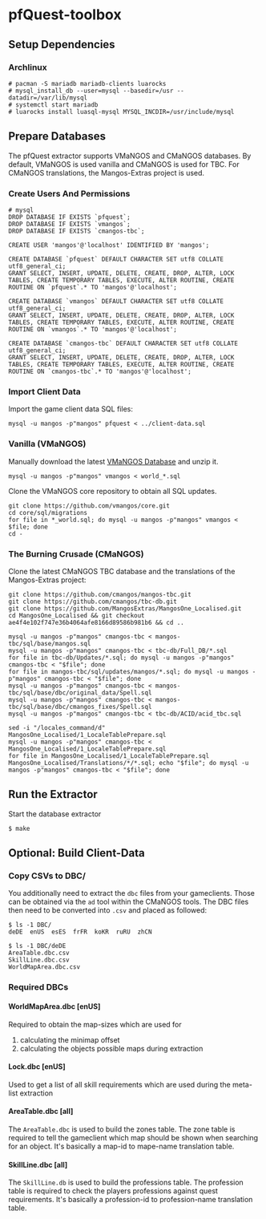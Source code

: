 # pfQuest-toolbox

## Setup Dependencies
### Archlinux

    # pacman -S mariadb mariadb-clients luarocks
    # mysql_install_db --user=mysql --basedir=/usr --datadir=/var/lib/mysql
    # systemctl start mariadb
    # luarocks install luasql-mysql MYSQL_INCDIR=/usr/include/mysql

## Prepare Databases
The pfQuest extractor supports VMaNGOS and CMaNGOS databases. By default, VMaNGOS is used vanilla and CMaNGOS is used for TBC. For CMaNGOS translations, the Mangos-Extras project is used.

### Create Users And Permissions

    # mysql
    DROP DATABASE IF EXISTS `pfquest`;
    DROP DATABASE IF EXISTS `vmangos`;
    DROP DATABASE IF EXISTS `cmangos-tbc`;

    CREATE USER 'mangos'@'localhost' IDENTIFIED BY 'mangos';

    CREATE DATABASE `pfquest` DEFAULT CHARACTER SET utf8 COLLATE utf8_general_ci;
    GRANT SELECT, INSERT, UPDATE, DELETE, CREATE, DROP, ALTER, LOCK TABLES, CREATE TEMPORARY TABLES, EXECUTE, ALTER ROUTINE, CREATE ROUTINE ON `pfquest`.* TO 'mangos'@'localhost';

    CREATE DATABASE `vmangos` DEFAULT CHARACTER SET utf8 COLLATE utf8_general_ci;
    GRANT SELECT, INSERT, UPDATE, DELETE, CREATE, DROP, ALTER, LOCK TABLES, CREATE TEMPORARY TABLES, EXECUTE, ALTER ROUTINE, CREATE ROUTINE ON `vmangos`.* TO 'mangos'@'localhost';

    CREATE DATABASE `cmangos-tbc` DEFAULT CHARACTER SET utf8 COLLATE utf8_general_ci;
    GRANT SELECT, INSERT, UPDATE, DELETE, CREATE, DROP, ALTER, LOCK TABLES, CREATE TEMPORARY TABLES, EXECUTE, ALTER ROUTINE, CREATE ROUTINE ON `cmangos-tbc`.* TO 'mangos'@'localhost';

### Import Client Data

Import the game client data SQL files:

    mysql -u mangos -p"mangos" pfquest < ../client-data.sql


### Vanilla (VMaNGOS)

Manually download the latest [VMaNGOS Database](https://github.com/brotalnia/database) and unzip it.

    mysql -u mangos -p"mangos" vmangos < world_*.sql

Clone the VMaNGOS core repository to obtain all SQL updates.

    git clone https://github.com/vmangos/core.git
    cd core/sql/migrations
    for file in *_world.sql; do mysql -u mangos -p"mangos" vmangos < $file; done
    cd -

### The Burning Crusade (CMaNGOS)

Clone the latest CMaNGOS TBC database and the translations of the Mangos-Extras project:

    git clone https://github.com/cmangos/mangos-tbc.git
    git clone https://github.com/cmangos/tbc-db.git
    git clone https://github.com/MangosExtras/MangosOne_Localised.git
    cd MangosOne_Localised && git checkout ae4f4e102f747e36b4064afe8166d89586b981b6 && cd ..

    mysql -u mangos -p"mangos" cmangos-tbc < mangos-tbc/sql/base/mangos.sql
    mysql -u mangos -p"mangos" cmangos-tbc < tbc-db/Full_DB/*.sql
    for file in tbc-db/Updates/*.sql; do mysql -u mangos -p"mangos" cmangos-tbc < "$file"; done
    for file in mangos-tbc/sql/updates/mangos/*.sql; do mysql -u mangos -p"mangos" cmangos-tbc < "$file"; done
    mysql -u mangos -p"mangos" cmangos-tbc < mangos-tbc/sql/base/dbc/original_data/Spell.sql
    mysql -u mangos -p"mangos" cmangos-tbc < mangos-tbc/sql/base/dbc/cmangos_fixes/Spell.sql
    mysql -u mangos -p"mangos" cmangos-tbc < tbc-db/ACID/acid_tbc.sql

    sed -i "/locales_command/d" MangosOne_Localised/1_LocaleTablePrepare.sql
    mysql -u mangos -p"mangos" cmangos-tbc < MangosOne_Localised/1_LocaleTablePrepare.sql
    for file in MangosOne_Localised/1_LocaleTablePrepare.sql MangosOne_Localised/Translations/*/*.sql; echo "$file"; do mysql -u mangos -p"mangos" cmangos-tbc < "$file"; done

## Run the Extractor

Start the database extractor

    $ make

## Optional: Build Client-Data
### Copy CSVs to DBC/
You additionally need to extract the `dbc` files from your gameclients.
Those can be obtained via the `ad` tool within the CMaNGOS tools.
The DBC files then need to be converted into `.csv` and placed as followed:

    $ ls -1 DBC/
    deDE  enUS  esES  frFR  koKR  ruRU  zhCN

    $ ls -1 DBC/deDE
    AreaTable.dbc.csv
    SkillLine.dbc.csv
    WorldMapArea.dbc.csv

### Required DBCs
#### WorldMapArea.dbc [enUS]
Required to obtain the map-sizes which are used for
  1. calculating the minimap offset
  2. calculating the objects possible maps during extraction

#### Lock.dbc [enUS]
Used to get a list of all skill requirements which are used during the
meta-list extraction

#### AreaTable.dbc [all]
The `AreaTable.dbc` is used to build the zones table. The zone table is required
to tell the gameclient which map should be shown when searching for an object.
It's basically a map-id to mape-name translation table.

#### SkillLine.dbc [all]
The `SkillLine.db` is used to build the professions table. The profession table is
required to check the players professions against quest requirements. It's
basically a profession-id to profession-name translation table.
